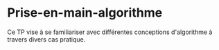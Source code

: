 # Prise-en-main-algorithme
Ce TP vise à se familiariser avec différentes conceptions d'algorithme à travers divers cas pratique.
